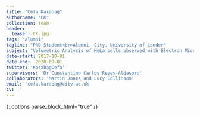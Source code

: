 ```yaml
---
title: "Cefa Karabağ"
authorname: "CK"
collection: team
header:
  teaser: CK.jpg
tags: "alumni"
tagline: "PhD Student<br>Alumni, City, University of London"
subject: "Volumetric Analysis of HeLa cells observed with Electron Microscopy"
date-start: 2017-10-01
date-end:  2020-09-01
twitter: 'KarabagCefa'
supervisors: 'Dr Constantino Carlos Reyes-Aldasoro'
collaborators: 'Martin Jones and Lucy Collinson'
email: 'cefa.karabag@city.ac.uk'
cv: ''
---
```

{::options parse_block_html="true" /}

<p align= "justify">
